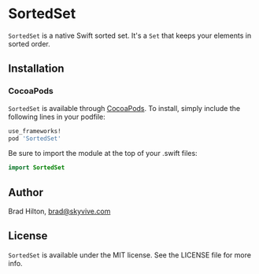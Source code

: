 # SortedSet

`SortedSet` is a native Swift sorted set. It's a `Set` that keeps your elements in sorted order.

## Installation

### CocoaPods

`SortedSet` is available through [CocoaPods](http://cocoapods.org). To install, simply include the following lines in your podfile:
```ruby
use_frameworks!
pod 'SortedSet'
```
Be sure to import the module at the top of your .swift files:
```swift
import SortedSet
```

## Author

Brad Hilton, brad@skyvive.com

## License

`SortedSet` is available under the MIT license. See the LICENSE file for more info.
